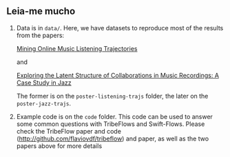 Leia-me mucho
-------------

  1. Data is in `data/`. Here, we have datasets to reproduce most of
      the results from the papers:
      
      [Mining Online Music Listening Trajectories](aaa)
      
      and 
      
      [Exploring the Latent Structure of Collaborations in Music Recordings:
      A Case Study in Jazz](bbb) 
      
      The former is on the `poster-listening-trajs` folder, the later on the
      `poster-jazz-trajs`.

  1. Example code is on the `code` folder. This code can be used to answer
     some common questions with TribeFlows and Swift-Flows. Please check
     the TribeFlow paper and code (http://github.com/flaviovdf/tribeflow) and
     paper, as well as the two papers above for more details
